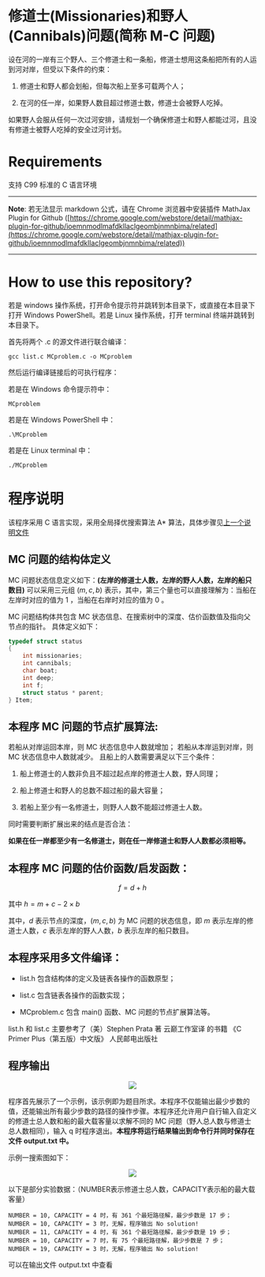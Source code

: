 # 修道士(Missionaries)和野人(Cannibals)问题(简称 M-C 问题)

设在河的一岸有三个野人、三个修道士和一条船，修道士想用这条船把所有的人运到河对岸，但受以下条件的约束：

1. 修道士和野人都会划船，但每次船上至多可载两个人；

2. 在河的任一岸，如果野人数目超过修道士数，修道士会被野人吃掉。

如果野人会服从任何一次过河安排，请规划一个确保修道士和野人都能过河，且没有修道士被野人吃掉的安全过河计划。

# Requirements

支持 C99 标准的 C 语言环境

****
**Note**: 若无法显示 markdown 公式，请在 Chrome 浏览器中安装插件 MathJax Plugin for Github ([https://chrome.google.com/webstore/detail/mathjax-plugin-for-github/ioemnmodlmafdkllaclgeombjnmnbima/related](https://chrome.google.com/webstore/detail/mathjax-plugin-for-github/ioemnmodlmafdkllaclgeombjnmnbima/related))
****

# How to use this repository?

若是 windows 操作系统，打开命令提示符并跳转到本目录下，或直接在本目录下打开 Windows PowerShell。若是 Linux 操作系统，打开 terminal 终端并跳转到本目录下。

首先将两个 .c 的源文件进行联合编译：

```
gcc list.c MCproblem.c -o MCproblem
```

然后运行编译链接后的可执行程序：

若是在 Windows 命令提示符中：

```
MCproblem
```

若是在 Windows PowerShell 中：

```
.\MCproblem
```

若是在 Linux terminal 中：

```
./MCproblem
```

# 程序说明

该程序采用 C 语言实现，采用全局择优搜索算法 A\* 算法，具体步骤见[上一个说明文件](https://github.com/Kevin-QAQ/IntelligentSearch/blob/master/README.md)

## MC 问题的结构体定义

MC 问题状态信息定义如下：**(左岸的修道士人数，左岸的野人人数，左岸的船只数目)**
可以采用三元组 $(m, c, b)$ 表示，其中，第三个量也可以直接理解为：当船在左岸时对应的值为 1 ，当船在右岸时对应的值为 0 。

MC 问题结构体共包含 MC 状态信息、在搜索树中的深度、估价函数值及指向父节点的指针。
具体定义如下：

```c
typedef struct status
{
	int missionaries;
	int cannibals;
	char boat;
	int deep;
	int f;
	struct status * parent;
} Item;
```

## 本程序 MC 问题的节点扩展算法:

若船从对岸运回本岸，则 MC 状态信息中人数就增加；
若船从本岸运到对岸，则 MC 状态信息中人数就减少。
且船上的人数需要满足以下三个条件：

1. 船上修道士的人数非负且不超过起点岸的修道士人数，野人同理；

2. 船上修道士和野人的总数不超过船的最大容量；

3. 若船上至少有一名修道士，则野人人数不能超过修道士人数。

同时需要判断扩展出来的结点是否合法：

**如果在任一岸都至少有一名修道士，则在任一岸修道士和野人人数都必须相等。**

## 本程序 MC 问题的估价函数/启发函数：

$$f=d+h$$

其中 $h=m+c-2\times b$

其中，$d$ 表示节点的深度，$(m, c, b)$ 为 MC 问题的状态信息，即 $m$ 表示左岸的修道士人数，$c$ 表示左岸的野人人数，$b$ 表示左岸的船只数目。

## 本程序采用多文件编译：

* list.h 包含结构体的定义及链表各操作的函数原型；

* list.c 包含链表各操作的函数实现；

* MCproblem.c 包含 main() 函数、MC 问题的节点扩展算法等。

list.h 和 list.c 主要参考了（美）Stephen Prata 著 云巅工作室译 的书籍 《C Primer Plus（第五版）中文版》 人民邮电出版社

## 程序输出

<div align=center>
	<img src="https://github.com/Kevin-QAQ/IntelligentSearch/blob/master/images/MCoutput.png"/>
</div>

程序首先展示了一个示例，该示例即为题目所求。本程序不仅能输出最少步数的值，还能输出所有最少步数的路径的操作步骤。本程序还允许用户自行输入自定义的修道士总人数和船的最大载客量以求解不同的 MC 问题（野人总人数与修道士总人数相同），输入 q 时程序退出。**本程序将运行结果输出到命令行并同时保存在文件 output.txt 中。**

示例一搜索图如下：

<div align=center>
	<img src="https://github.com/Kevin-QAQ/IntelligentSearch/blob/master/images/MCsteps.png"/>
</div>

以下是部分实验数据：（NUMBER表示修道士总人数，CAPACITY表示船的最大载客量）

```
NUMBER = 10, CAPACITY = 4 时，有 361 个最短路径解，最少步数是 17 步；
NUMBER = 10, CAPACITY = 3 时，无解，程序输出 No solution!
NUMBER = 11, CAPACITY = 4 时，有 361 个最短路径解，最少步数是 19 步；
NUMBER = 10, CAPACITY = 7 时，有 75 个最短路径解，最少步数是 7 步；
NUMBER = 19, CAPACITY = 3 时，无解，程序输出 No solution!
```

可以在输出文件 output.txt 中查看
